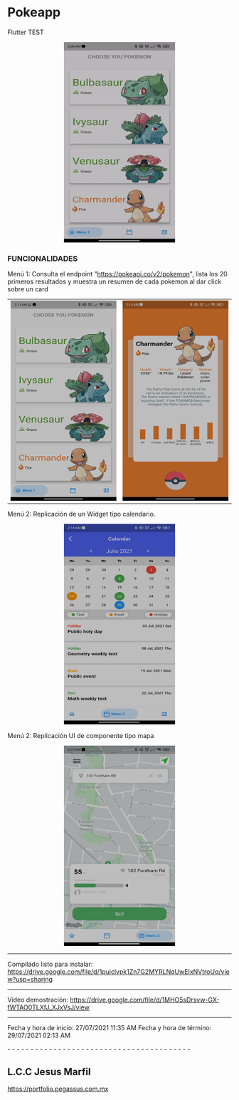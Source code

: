 # Pokeapp

Flutter TEST

<div style="text-align:center">
    <img src="https://github.com/JesusMarlor/pokeapp/blob/master/video.gif?raw=true" width="250" height="450" />
</div>

### FUNCIONALIDADES

Menú 1: Consulta el endpoint "https://pokeapi.co/v2/pokemon", lista los 20 primeros resultados y muestra un resumen de cada pokemon al dar click sobre un card

<table style="width:100%">
    <tr>
        <td>
            <img src="https://github.com/JesusMarlor/pokeapp/blob/master/img1.png?raw=true" width="250" height="450" />
        </td>
        <td>
            <img src="https://github.com/JesusMarlor/pokeapp/blob/master/img2.png?raw=true" width="250" height="450" />
        </td>
    </tr>
</table>

Menú 2: Replicación de un Widget tipo calendario.

<div style="text-align:center">
    <img src="https://github.com/JesusMarlor/pokeapp/blob/master/img3.png?raw=true" width="250" height="450" />
</div>

Menú 2: Replicación UI de componente tipo mapa

<div style="text-align:center">
    <img src="https://github.com/JesusMarlor/pokeapp/blob/master/img4.png?raw=true" width="250" height="450" />
</div>


- - - - - - - - - - - - - - - - - - - - - - - - - - - - - - - - - - - - - - - -

Compilado listo para instalar: https://drive.google.com/file/d/1puiclvpk1Zn7G2MYRLNqUwEIxNVtroUq/view?usp=sharing

- - - - - - - - - - - - - - - - - - - - - - - - - - - - - - - - - - - - - - - -

Video demostración: https://drive.google.com/file/d/1MHO5sDrsvw-GX-fWTAO0TLXfJ_XJxVsJ/view

- - - - - - - - - - - - - - - - - - - - - - - - - - - - - - - - - - - - - - - -
<p>
Fecha y hora de inicio: 27/07/2021 11:35 AM
Fecha y hora de término: 29/07/2021 02:13 AM
</p>
- - - - - - - - - - - - - - - - - - - - - - - - - - - - - - - - - - - - - - - -

L.C.C Jesus Marfil
-------------
https://portfolio.pegassus.com.mx